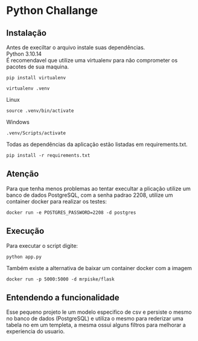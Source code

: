 # Python Challange

## Instalação
Antes de execiltar o arquivo instale suas dependências.<br>
Python 3.10.14<br>
É recomendavel que utilize uma virtualenv para não comprometer os pacotes de sua maquina.
```
pip install virtualenv
```
```
virtualenv .venv
```
Linux
```
source .venv/bin/activate
```
Windows

```
.venv/Scripts/activate
```
Todas as dependências da aplicação estão listadas em requirements.txt.
```
pip install -r requirements.txt
```
## Atenção
Para que tenha menos problemas ao tentar execultar a plicação utilize um banco de dados PostgreSQL, com a senha padrao 2208, utilize um container docker para realizar os testes:
```
docker run -e POSTGRES_PASSWORD=2208 -d postgres 
```
## Execução
Para executar o script digite:
```
python app.py
```
Também existe a alternativa de baixar um container docker com a imagem
```
docker run -p 5000:5000 -d mrpiske/flask
```
## Entendendo a funcionalidade
Esse pequeno projeto le um modelo especifico de csv e persiste o mesmo no banco de dados (PostgreSQL) e utiliza o mesmo para rederizar uma tabela no em um templeta, a mesma ossui alguns filtros para melhorar a experiencia do usuario.
